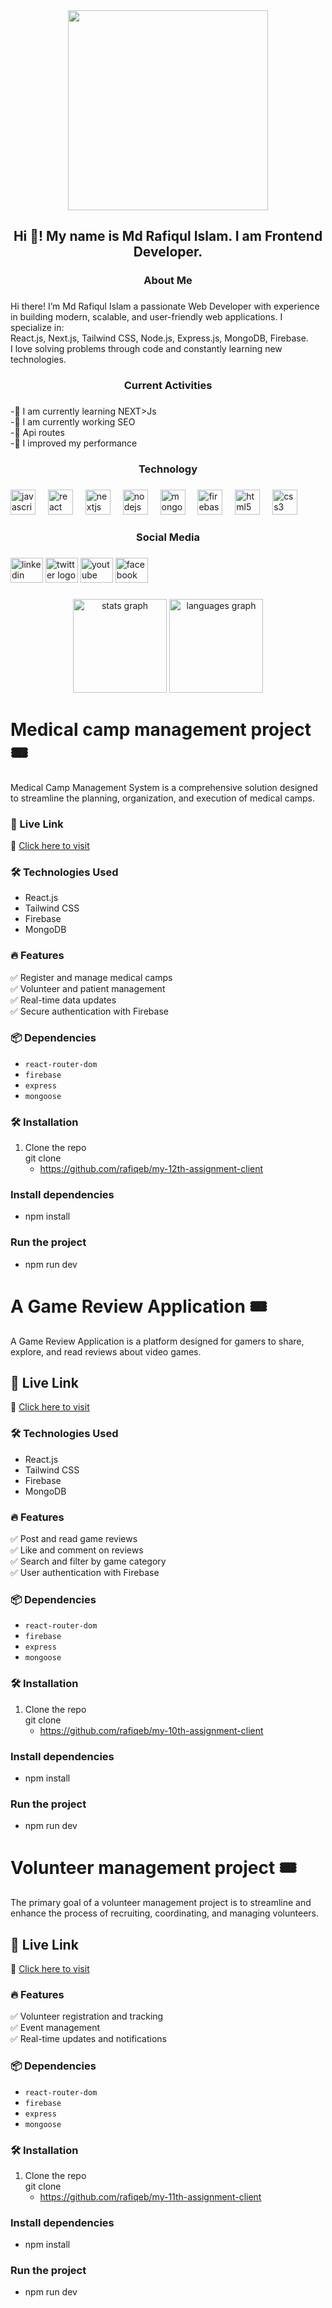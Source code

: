 <div align="center">
  <img height="320" src="https://i.ibb.co.com/8DhJQMJh/RAFIQUL-ISLAM.png"  />
</div>

###

<h2 align="center">Hi 👋! My name is Md Rafiqul Islam. I am Frontend Developer.</h2>

###

<h3 align="center">About Me</h3>

###

<p align="left">Hi there! I’m Md Rafiqul Islam a passionate Web Developer with experience in building modern, scalable, and user-friendly web applications. I specialize in:<br>React.js, Next.js, Tailwind CSS, Node.js, Express.js, MongoDB, Firebase.<br>I love solving problems through code and constantly learning new technologies.</p>

###

<h3 align="center">Current Activities</h3>

###

<p align="left">-🔭 I am currently learning NEXT>Js<br>-🌱 I am currently working SEO<br>-👯 Api routes<br>-🤔 I improved my performance</p>

###

<h3 align="center">Technology</h3>

###

<div align="left">
  <img src="https://cdn.jsdelivr.net/gh/devicons/devicon/icons/javascript/javascript-original.svg" height="40" alt="javascript logo"  />
  <img width="12" />
  <img src="https://cdn.jsdelivr.net/gh/devicons/devicon/icons/react/react-original.svg" height="40" alt="react logo"  />
  <img width="12" />
  <img src="https://cdn.jsdelivr.net/gh/devicons/devicon/icons/nextjs/nextjs-original.svg" height="40" alt="nextjs logo"  />
  <img width="12" />
  <img src="https://cdn.jsdelivr.net/gh/devicons/devicon/icons/nodejs/nodejs-original.svg" height="40" alt="nodejs logo"  />
  <img width="12" />
  <img src="https://cdn.jsdelivr.net/gh/devicons/devicon/icons/mongodb/mongodb-original.svg" height="40" alt="mongodb logo"  />
  <img width="12" />
  <img src="https://cdn.jsdelivr.net/gh/devicons/devicon/icons/firebase/firebase-plain.svg" height="40" alt="firebase logo"  />
  <img width="12" />
  <img src="https://cdn.jsdelivr.net/gh/devicons/devicon/icons/html5/html5-original.svg" height="40" alt="html5 logo"  />
  <img width="12" />
  <img src="https://cdn.jsdelivr.net/gh/devicons/devicon/icons/css3/css3-original.svg" height="40" alt="css3 logo"  />
</div>

###

<h3 align="center">Social Media</h3>

###

<div align="left">
  <img src="https://raw.githubusercontent.com/maurodesouza/profile-readme-generator/master/src/assets/icons/social/linkedin/default.svg" width="52" height="40" alt="linkedin logo"  />
  <img src="https://raw.githubusercontent.com/maurodesouza/profile-readme-generator/master/src/assets/icons/social/twitter/default.svg" width="52" height="40" alt="twitter logo"  />
  <img src="https://raw.githubusercontent.com/maurodesouza/profile-readme-generator/master/src/assets/icons/social/youtube/default.svg" width="52" height="40" alt="youtube logo"  />
  <img src="https://raw.githubusercontent.com/maurodesouza/profile-readme-generator/master/src/assets/icons/social/facebook/default.svg" width="52" height="40" alt="facebook logo"  />
</div>

###

<div align="center">
  <img src="https://github-readme-stats.vercel.app/api?username=rafiqeb&hide_title=false&hide_rank=false&show_icons=true&include_all_commits=true&count_private=true&disable_animations=false&theme=dracula&locale=en&hide_border=false&order=1" height="150" alt="stats graph"  />
  <img src="https://github-readme-stats.vercel.app/api/top-langs?username=rafiqeb&locale=en&hide_title=false&layout=compact&card_width=320&langs_count=5&theme=dracula&hide_border=false&order=2" height="150" alt="languages graph"  />
</div>

###

# Medical camp management project 🎟️  

Medical Camp Management System is a comprehensive solution designed to streamline the planning, organization, and execution of medical camps.  

### 🚀 Live Link 
🔗 [Click here to visit](https://my-12th-assignment.web.app/)  

### 🛠️ Technologies Used  
- React.js  
- Tailwind CSS  
- Firebase  
- MongoDB

### 🔥 Features  
✅ Register and manage medical camps  
✅ Volunteer and patient management  
✅ Real-time data updates  
✅ Secure authentication with Firebase

### 📦 Dependencies  
- `react-router-dom`  
- `firebase`  
- `express`  
- `mongoose`

### 🛠️ Installation  
1. Clone the repo  
   git clone
   - https://github.com/rafiqeb/my-12th-assignment-client

  ### Install dependencies
- npm install

### Run the project
- npm run dev

# A Game Review Application 🎟️  

A Game Review Application is a platform designed for gamers to share, explore, and read reviews about video games.  

## 🚀 Live Link 
🔗 [Click here to visit](https://my-10th-assignment-2ced6.web.app/) 

### 🛠️ Technologies Used  
- React.js  
- Tailwind CSS  
- Firebase  
- MongoDB

### 🔥 Features  
✅ Post and read game reviews  
✅ Like and comment on reviews  
✅ Search and filter by game category  
✅ User authentication with Firebase 

### 📦 Dependencies  
- `react-router-dom`  
- `firebase`  
- `express`  
- `mongoose`

### 🛠️ Installation  
1. Clone the repo  
   git clone
   - https://github.com/rafiqeb/my-10th-assignment-client

### Install dependencies
- npm install

### Run the project
- npm run dev



# Volunteer management project 🎟️  

The primary goal of a volunteer management project is to streamline and enhance the process of recruiting, coordinating, and managing volunteers. 

## 🚀 Live Link 
🔗 [Click here to visit](https://my-11th-assignment-c2db4.web.app/) 

### 🔥 Features  
✅ Volunteer registration and tracking  
✅ Event management  
✅ Real-time updates and notifications

### 📦 Dependencies  
- `react-router-dom`  
- `firebase`  
- `express`  
- `mongoose`

### 🛠️ Installation  
1. Clone the repo  
   git clone
   - https://github.com/rafiqeb/my-11th-assignment-client

### Install dependencies
- npm install

### Run the project
- npm run dev
